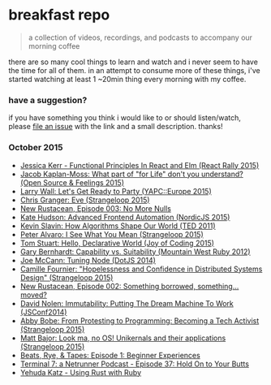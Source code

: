 # breakfast repo
> a collection of videos, recordings, and podcasts to accompany our morning coffee

there are so many cool things to learn and watch and i never seem to have the time for all of them. in an attempt to consume more of these things, i've started watching at least 1 ~20min thing every morning with my coffee.

### have a suggestion?

if you have something you think i would like to or should listen/watch, please [file an issue](https://github.com/ashleygwilliams/breakfast-repo/issues/new) with the link and a small description. thanks!

### October 2015

- [Jessica Kerr - Functional Principles In React and Elm (React Rally 2015)](https://www.youtube.com/watch?v=1uRC3hmKQnM)
- [Jacob Kaplan-Moss: What part of "for Life" don't you understand? (Open Source & Feelings 2015)](https://www.youtube.com/watch?v=EqcuzSwySR4)
- [Larry Wall: Let's Get Ready to Party (YAPC::Europe 2015)](https://www.youtube.com/watch?v=RvCkvXvqi3U&feature=youtu.be)
- [Chris Granger: Eve (Strangeloop 2015)](https://www.youtube.com/watch?v=5V1ynVyud4M)
- [New Rustacean, Episode 003: No More Nulls](http://www.newrustacean.com/show_notes/e003/)
- [Kate Hudson: Advanced Frontend Automation (NordicJS 2015)](https://www.youtube.com/watch?v=0RYETb9YVrk)
- [Kevin Slavin: How Algorithms Shape Our World (TED 2011)](https://www.ted.com/talks/kevin_slavin_how_algorithms_shape_our_world)
- [Peter Alvaro: I See What You Mean (Strangeloop 2015)](https://www.youtube.com/watch?v=R2Aa4PivG0g)
- [Tom Stuart: Hello, Declarative World (Joy of Coding 2015)](http://www.infoq.com/presentations/declarative-programming)
- [Gary Bernhardt: Capability vs. Suitability (Mountain West Ruby 2012)](https://www.youtube.com/watch?v=NftT6HWFgq0)
- [Joe McCann: Tuning Node (DotJS 2014)](http://www.thedotpost.com/2014/11/joe-mccann-tuning-node)
- [Camille Fournier: "Hopelessness and Confidence in Distributed Systems Design" (Strangeloop 2015)](https://www.youtube.com/watch?v=TlU1opuCXB0)
- [New Rustacean, Episode 002: Something borrowed, something... moved?](http://www.newrustacean.com/show_notes/e002/)
- [David Nolen: Immutability: Putting The Dream Machine To Work (JSConf2014)](https://www.youtube.com/watch?v=SiFwRtCnxv4)
- [Abby Bobe: From Protesting to Programming: Becoming a Tech Activist (Strangeloop 2015)](https://www.youtube.com/watch?v=gy82S8tjJX8)
- [Matt Bajor: Look ma, no OS! Unikernals and their applications (Strangeloop 2015)](https://www.youtube.com/watch?v=W9F4pn9Lngc)
- [Beats, Rye, & Tapes: Episode 1: Beginner Experiences](http://beatsryetypes.com/episodes/2015/02/01/episode-1-first-experiences.html)
- [Terminal 7: a Netrunner Podcast - Episode 37: Hold On to Your Butts](https://www.idlethumbs.net/terminal7/episodes/hold-on-to-your-butts)
- [Yehuda Katz - Using Rust with Ruby](https://engineering.intercom.io/yehuda-on-rust-with-ruby/)

